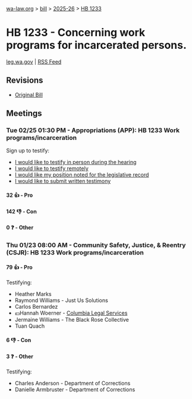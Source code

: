 [wa-law.org](/) > [bill](/bill/) > [2025-26](/bill/2025-26/) > [HB 1233](/bill/2025-26/hb/1233/)

# HB 1233 - Concerning work programs for incarcerated persons.
[leg.wa.gov](https://app.leg.wa.gov/billsummary?BillNumber=1233&Year=2025&Initiative=false) | [RSS Feed](./rss.xml)

## Revisions
* [Original Bill](1/)

## Meetings
### Tue 02/25 01:30 PM - Appropriations (APP): HB 1233 Work programs/incarceration
Sign up to testify:
* [I would like to testify in person during the hearing](https://app.leg.wa.gov/csi/Testifier/Add?chamber=House&mId=32907&aId=165014&caId=26212&tId=1)
* [I would like to testify remotely](https://app.leg.wa.gov/csi/Testifier/Add?chamber=House&mId=32907&aId=165014&caId=26212&tId=2)
* [I would like my position noted for the legislative record](https://app.leg.wa.gov/csi/Testifier/Add?chamber=House&mId=32907&aId=165014&caId=26212&tId=3)
* [I would like to submit written testimony](https://app.leg.wa.gov/csi/Testifier/Add?chamber=House&mId=32907&aId=165014&caId=26212&tId=4)

#### 32 👍 - Pro

#### 142 👎 - Con

#### 0 ❓ - Other

### Thu 01/23 08:00 AM - Community Safety, Justice, & Reentry (CSJR): HB 1233 Work programs/incarceration
#### 79 👍 - Pro
Testifying:
* Heather Marks
* Raymond Williams - Just Us Solutions
* Carlos Bernardez
* 💵Hannah Woerner - [Columbia Legal Services](/org/columbia_legal_services/)
* Jermaine Williams - The Black Rose Collective
* Tuan Quach

#### 6 👎 - Con

#### 3 ❓ - Other
Testifying:
* Charles Anderson - Department of Corrections
* Danielle Armbruster - Department of Corrections
